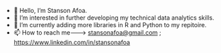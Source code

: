 - 👋 Hello, I’m Stanson Afoa.
- 👀 I’m interested in further developing my technical data analytics skills.
- 🌱 I’m currently adding more libraries in R and Python to my repitoire.
- 📫 How to reach me---> stansonafoa@gmail.com ; https://www.linkedin.com/in/stansonafoa

<!---
safoa1/safoa1 is a ✨ special ✨ repository because its `README.md` (this file) appears on your GitHub profile.
You can click the Preview link to take a look at your changes.
--->
